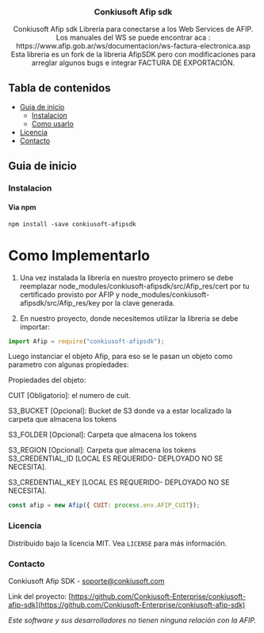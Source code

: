 
<p align="center">

  <h3 align="center">Conkiusoft Afip sdk</h3>

  <p align="center">
    Conkiusoft Afip sdk
      Librería para conectarse a los Web Services de AFIP.
      Los manuales del WS se puede encontrar aca : https://www.afip.gob.ar/ws/documentacion/ws-factura-electronica.asp
      Esta libreria es un fork de la libreria AfipSDK pero con modificaciones para arreglar algunos bugs e integrar FACTURA DE EXPORTACIÓN.

  </p>
</p>

<!-- TABLE OF CONTENTS -->
## Tabla de contenidos

* [Guia de inicio](#guia-de-inicio)
  * [Instalacion](#instalacion)
  * [Como usarlo](#como-usarlo)
* [Licencia](#licencia)
* [Contacto](#contacto)


<!-- START GUIDE -->
## Guia de inicio

### Instalacion
#### Via npm

```
npm install -save conkiusoft-afipsdk 
```

# Como Implementarlo

1) Una vez instalada la librería en nuestro proyecto primero se debe reemplazar node_modules/conkiusoft-afipsdk/src/Afip_res/cert por tu certificado provisto por AFIP y node_modules/conkiusoft-afipsdk/src/Afip_res/key por la clave generada. 

2) En nuestro proyecto, donde necesitemos utilizar la libreria se debe importar:

````js
import Afip = require("conkiusoft-afipsdk");
````
Luego instanciar el objeto Afip, para eso se le pasan un objeto como parametro con algunas propiedades:

Propiedades del objeto:

CUIT [Obligatorio]: el numero de cuit.

S3_BUCKET [Opcional]: Bucket de S3 donde va a estar localizado la carpeta que almacena los tokens

S3_FOLDER [Opcional]: Carpeta que almacena los tokens

S3_REGION [Opcional]: Carpeta que almacena los tokens
S3_CREDENTIAL_ID [LOCAL ES REQUERIDO- DEPLOYADO NO SE NECESITA].

S3_CREDENTIAL_KEY [LOCAL ES REQUERIDO- DEPLOYADO NO SE NECESITA].


````js
const afip = new Afip({ CUIT: process.env.AFIP_CUIT});
````


<!-- LICENCE -->
### Licencia
Distribuido bajo la licencia MIT. Vea `LICENSE` para más información.


<!-- CONTACT -->
### Contacto
Conkiusoft Afip SDK - soporte@conkiusoft.com

Link del proyecto: [https://github.com/Conkiusoft-Enterprise/conkiusoft-afip-sdk](https://github.com/Conkiusoft-Enterprise/conkiusoft-afip-sdk)


_Este software y sus desarrolladores no tienen ninguna relación con la AFIP._
